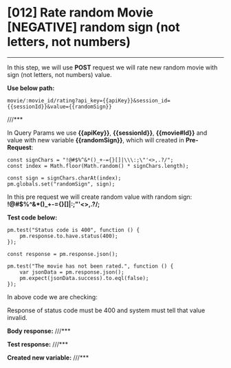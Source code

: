 # [012] Rate random Movie [NEGATIVE] random sign (not letters, not numbers)
___

In this step, we will use __POST__ request we will rate new random movie with sign (not letters, not numbers) value.

__Use below path:__
```
movie/:movie_id/rating?api_key={{apiKey}}&session_id={{sessionId}}&value={{randomSign}}
```

///***
 
In Query Params we use __{{apiKey}}__, __{{sessionId}}__, __{{movie#Id}}__ and value with new variable __{{randomSign}}__, which will created in __Pre-Request__:

```
const signChars = "!@#$%^&*()_+-={}[]|\\\:;\"'<>,.?/";
const index = Math.floor(Math.random() * signChars.length);

const sign = signChars.charAt(index);
pm.globals.set("randomSign", sign);
```

In this pre request we will create random value with random sign: __!@#$%^&*()_+-={}[]|\:;"'<>,.?/;__

__Test code below:__
```
pm.test("Status code is 400", function () {
    pm.response.to.have.status(400);
});

const response = pm.response.json();

pm.test("The movie has not been rated.", function () {
    var jsonData = pm.response.json();
    pm.expect(jsonData.success).to.eql(false);
});
```

In above code we are checking:

Response of status code must be 400 and system must tell that value invalid.

__Body response:__
///***
 

__Test response:__
///***
 

__Created new variable:__
///***
 
